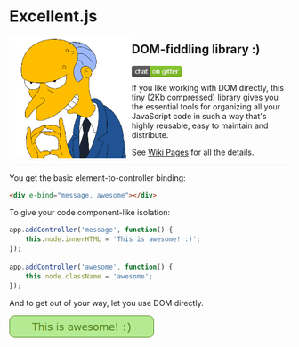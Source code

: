# Excellent.js

<img align="left" width="220" height="220" src="./.github/images/burns.gif">

## DOM-fiddling library :)

<a href="https://gitter.im/vitaly-t/excellent"><img align="left" width="90" height="20" src="./.github/images/chat.png" alt="Join Chat"></a>
<br/>

If you like working with DOM directly, this tiny (2Kb compressed) library gives you the essential
tools for organizing all your JavaScript code in such a way that's highly reusable, easy to maintain and distribute.

See [Wiki Pages] for all the details.

---

You get the basic element-to-controller binding:

```html
<div e-bind="message, awesome"></div>
```

To give your code component-like isolation:

```js
app.addController('message', function() {
    this.node.innerHTML = 'This is awesome! :)';
});

app.addController('awesome', function() {
    this.node.className = 'awesome';
});
```

And to get out of your way, let you use DOM directly.

<img align="left" width="260" height="40" src="./.github/images/awesome.png" alt="awesome">

[Wiki Pages]:https://github.com/vitaly-t/excellent/wiki
